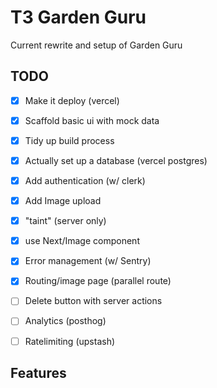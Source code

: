 # T3 Garden Guru

Current rewrite and setup of Garden Guru

## TODO
- [x] Make it deploy (vercel)
- [x] Scaffold basic ui with mock data
- [x] Tidy up build process
- [x] Actually set up a database (vercel postgres)
- [x] Add authentication (w/ clerk)
- [x] Add Image upload
- [x] "taint" (server only)
- [x] use Next/Image component
- [x] Error management (w/ Sentry)
- [x] Routing/image page (parallel route)
- [ ] Delete button with server actions
- [ ] Analytics (posthog)
- [ ] Ratelimiting (upstash)


## Features